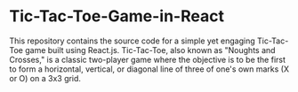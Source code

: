 # Tic-Tac-Toe-Game-in-React
This repository contains the source code for a simple yet engaging Tic-Tac-Toe game built using React.js. Tic-Tac-Toe, also known as "Noughts and Crosses," is a classic two-player game where the objective is to be the first to form a horizontal, vertical, or diagonal line of three of one's own marks (X or O) on a 3x3 grid.
